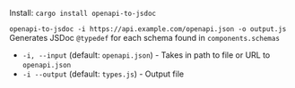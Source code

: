 Install:
`cargo install openapi-to-jsdoc`

`openapi-to-jsdoc -i https://api.example.com/openapi.json -o output.js`
Generates JSDoc `@typedef` for each schema found in `components.schemas`

- `-i, --input` (default: `openapi.json`) - Takes in path to file or URL to `openapi.json`
- `-i --output` (default: `types.js`) - Output file
